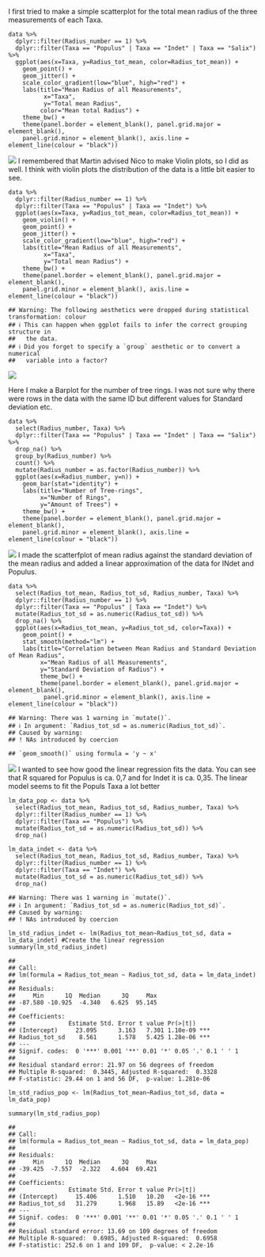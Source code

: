 I first tried to make a simple scatterplot for the total mean radius of
the three measurements of each Taxa.

    data %>%
      dplyr::filter(Radius_number == 1) %>%
      dplyr::filter(Taxa == "Populus" | Taxa == "Indet" | Taxa == "Salix") %>%
      ggplot(aes(x=Taxa, y=Radius_tot_mean, color=Radius_tot_mean)) +
        geom_point() +
        geom_jitter() +
        scale_color_gradient(low="blue", high="red") +
        labs(title="Mean Radius of all Measurements",
              x="Taxa",
              y="Total mean Radius",
             color="Mean total Radius") +
        theme_bw() + 
        theme(panel.border = element_blank(), panel.grid.major = element_blank(),
        panel.grid.minor = element_blank(), axis.line = element_line(colour = "black"))

![](laurens-mauz_files/figure-markdown_strict/ex1-1.png) I remembered
that Martin advised Nico to make Violin plots, so I did as well. I think
with violin plots the distribution of the data is a little bit easier to
see.

    data %>%
      dplyr::filter(Radius_number == 1) %>%
      dplyr::filter(Taxa == "Populus" | Taxa == "Indet") %>%
      ggplot(aes(x=Taxa, y=Radius_tot_mean, color=Radius_tot_mean)) +
        geom_violin() +
        geom_point() +
        geom_jitter() +
        scale_color_gradient(low="blue", high="red") +
        labs(title="Mean Radius of all Measurements",
              x="Taxa",
              y="Total mean Radius") +
        theme_bw() + 
        theme(panel.border = element_blank(), panel.grid.major = element_blank(),
        panel.grid.minor = element_blank(), axis.line = element_line(colour = "black"))

    ## Warning: The following aesthetics were dropped during statistical transformation: colour
    ## ℹ This can happen when ggplot fails to infer the correct grouping structure in
    ##   the data.
    ## ℹ Did you forget to specify a `group` aesthetic or to convert a numerical
    ##   variable into a factor?

![](laurens-mauz_files/figure-markdown_strict/ex1%20violin-1.png)

Here I make a Barplot for the number of tree rings. I was not sure why
there were rows in the data with the same ID but different values for
Standard deviation etc.

    data %>%
      select(Radius_number, Taxa) %>%
      dplyr::filter(Taxa == "Populus" | Taxa == "Indet" | Taxa == "Salix") %>%
      drop_na() %>%
      group_by(Radius_number) %>%
      count() %>%
      mutate(Radius_number = as.factor(Radius_number)) %>%
      ggplot(aes(x=Radius_number, y=n)) +
        geom_bar(stat="identity") +
        labs(title="Number of Tree-rings",
             x="Number of Rings",
             y="Amount of Trees") +
        theme_bw() + 
        theme(panel.border = element_blank(), panel.grid.major = element_blank(),
        panel.grid.minor = element_blank(), axis.line = element_line(colour = "black"))

![](laurens-mauz_files/figure-markdown_strict/ex2-1.png) I made the
scatterfplot of mean radius against the standard deviation of the mean
radius and added a linear approximation of the data for INdet and
Populus.

    data %>%
      select(Radius_tot_mean, Radius_tot_sd, Radius_number, Taxa) %>%
      dplyr::filter(Radius_number == 1) %>%
      dplyr::filter(Taxa == "Populus" | Taxa == "Indet") %>%
      mutate(Radius_tot_sd = as.numeric(Radius_tot_sd)) %>% 
      drop_na() %>%
      ggplot(aes(x=Radius_tot_mean, y=Radius_tot_sd, color=Taxa)) +
        geom_point() +
        stat_smooth(method="lm") +
        labs(title="Correlation between Mean Radius and Standard Deviation of Mean Radius",
             x="Mean Radius of all Measurements",
             y="Standard Deviation of Radius") +
             theme_bw() + 
             theme(panel.border = element_blank(), panel.grid.major = element_blank(),
              panel.grid.minor = element_blank(), axis.line = element_line(colour = "black"))

    ## Warning: There was 1 warning in `mutate()`.
    ## ℹ In argument: `Radius_tot_sd = as.numeric(Radius_tot_sd)`.
    ## Caused by warning:
    ## ! NAs introduced by coercion

    ## `geom_smooth()` using formula = 'y ~ x'

![](laurens-mauz_files/figure-markdown_strict/ex3-1.png) I wanted to see
how good the linear regression fits the data. You can see that R squared
for Populus is ca. 0,7 and for Indet it is ca. 0,35. The linear model
seems to fit the Populs Taxa a lot better

    lm_data_pop <- data %>%
      select(Radius_tot_mean, Radius_tot_sd, Radius_number, Taxa) %>%
      dplyr::filter(Radius_number == 1) %>%
      dplyr::filter(Taxa == "Populus") %>%
      mutate(Radius_tot_sd = as.numeric(Radius_tot_sd)) %>% 
      drop_na() 

    lm_data_indet <- data %>%
      select(Radius_tot_mean, Radius_tot_sd, Radius_number, Taxa) %>%
      dplyr::filter(Radius_number == 1) %>%
      dplyr::filter(Taxa == "Indet") %>%
      mutate(Radius_tot_sd = as.numeric(Radius_tot_sd)) %>% 
      drop_na() 

    ## Warning: There was 1 warning in `mutate()`.
    ## ℹ In argument: `Radius_tot_sd = as.numeric(Radius_tot_sd)`.
    ## Caused by warning:
    ## ! NAs introduced by coercion

    lm_std_radius_indet <- lm(Radius_tot_mean~Radius_tot_sd, data = lm_data_indet) #Create the linear regression
    summary(lm_std_radius_indet)

    ## 
    ## Call:
    ## lm(formula = Radius_tot_mean ~ Radius_tot_sd, data = lm_data_indet)
    ## 
    ## Residuals:
    ##     Min      1Q  Median      3Q     Max 
    ## -87.580 -10.925  -4.340   6.625  95.145 
    ## 
    ## Coefficients:
    ##               Estimate Std. Error t value Pr(>|t|)    
    ## (Intercept)     23.095      3.163   7.301 1.10e-09 ***
    ## Radius_tot_sd    8.561      1.578   5.425 1.28e-06 ***
    ## ---
    ## Signif. codes:  0 '***' 0.001 '**' 0.01 '*' 0.05 '.' 0.1 ' ' 1
    ## 
    ## Residual standard error: 21.97 on 56 degrees of freedom
    ## Multiple R-squared:  0.3445, Adjusted R-squared:  0.3328 
    ## F-statistic: 29.44 on 1 and 56 DF,  p-value: 1.281e-06

    lm_std_radius_pop <- lm(Radius_tot_mean~Radius_tot_sd, data = lm_data_pop)

    summary(lm_std_radius_pop)

    ## 
    ## Call:
    ## lm(formula = Radius_tot_mean ~ Radius_tot_sd, data = lm_data_pop)
    ## 
    ## Residuals:
    ##     Min      1Q  Median      3Q     Max 
    ## -39.425  -7.557  -2.322   4.604  69.421 
    ## 
    ## Coefficients:
    ##               Estimate Std. Error t value Pr(>|t|)    
    ## (Intercept)     15.406      1.510   10.20   <2e-16 ***
    ## Radius_tot_sd   31.279      1.968   15.89   <2e-16 ***
    ## ---
    ## Signif. codes:  0 '***' 0.001 '**' 0.01 '*' 0.05 '.' 0.1 ' ' 1
    ## 
    ## Residual standard error: 13.69 on 109 degrees of freedom
    ## Multiple R-squared:  0.6985, Adjusted R-squared:  0.6958 
    ## F-statistic: 252.6 on 1 and 109 DF,  p-value: < 2.2e-16
